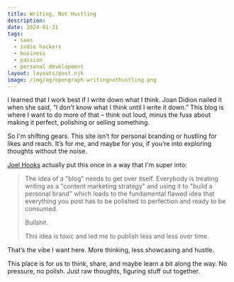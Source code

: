 ```yaml
---
title: Writing, Not Hustling
description:
date: 2024-01-31
tags:
  - saas
  - indie hackers
  - business
  - passion
  - personal development
layout: layouts/post.njk
image: /img/og/opengraph-writingnothustling.png
---
```

I learned that I work best if I write down what I think. Joan Didion nailed it when she said, “I don't know what I think until I write it down.” This blog is where I want to do more of that – think out loud, minus the fuss about making it perfect, polishing or selling something.

So I'm shifting gears. This site isn’t for personal branding or hustling for likes and reach. It’s for me, and maybe for you, if you’re into exploring thoughts without the noise.

[Joel Hooks](https://joelhooks.com/on-writing-more/) actually put this once in a way that I'm super into:

> The idea of a "blog" needs to get over itself. Everybody is treating writing as a "content marketing strategy" and using it to "build a personal brand" which leads to the fundamental flawed idea that everything you post has to be polished to perfection and ready to be consumed.
>
> Bullshit.
>
> This idea is toxic and led me to publish less and less over time.

That’s the vibe I want here. More thinking, less showcasing and hustle.

This place is for us to think, share, and maybe learn a bit along the way. No pressure, no polish. Just raw thoughts, figuring stuff out together.

